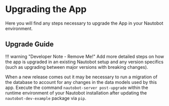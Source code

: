 # Upgrading the App

Here you will find any steps necessary to upgrade the App in your Nautobot environment.

## Upgrade Guide

!!! warning "Developer Note - Remove Me!"
    Add more detailed steps on how the app is upgraded in an existing Nautobot setup and any version specifics (such as upgrading between major versions with breaking changes).

When a new release comes out it may be necessary to run a migration of the database to account for any changes in the data models used by this app. Execute the command `nautobot-server post-upgrade` within the runtime environment of your Nautobot installation after updating the `nautobot-dev-example` package via `pip`.

